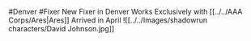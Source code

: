 #Denver #Fixer
New Fixer in Denver
Works Exclusively with [[../../AAA Corps/Ares|Ares]]
Arrived in April
![[../../Images/shadowrun characters/David Johnson.jpg]]